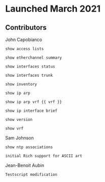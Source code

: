 # Launched March 2021 

## Contributors 

John Capobianco

    show access lists

    show etherchannel summary

    show interfaces status
    
    show interfaces trunk

    show inventory

    show ip arp

    show ip arp vrf {{ vrf }}

    show ip interface brief

    show version

    show vrf

Sam Johnson

    show ntp associations 

    initial Rich support for ASCII art

Jean-Benoit Aubin

    Testscript modification
